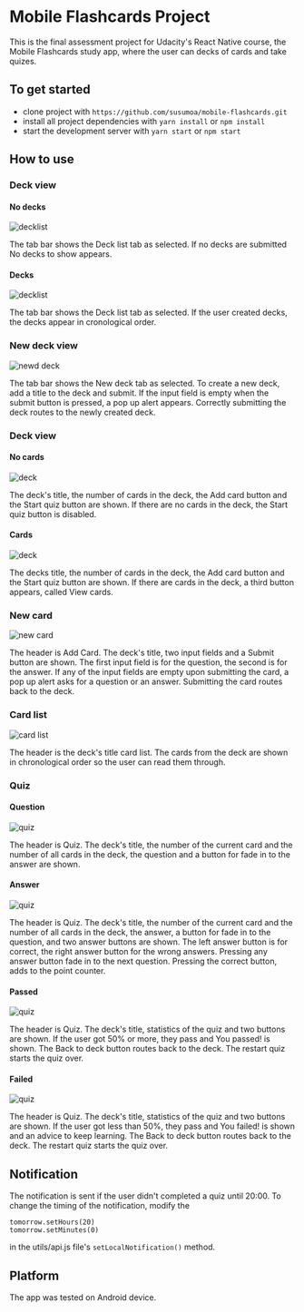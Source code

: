# Mobile Flashcards Project

This is the final assessment project for Udacity's React Native course, the Mobile Flashcards study app, where the user can decks of cards and take quizes.

## To get started

* clone project with `https://github.com/susumoa/mobile-flashcards.git`
* install all project dependencies with `yarn install` or `npm install`
* start the development server with `yarn start` or `npm start`

## How to use

### Deck view

#### No decks

![decklist](./screenshots/deck_list_1.png)

The tab bar shows the Deck list tab as selected. If no decks are submitted No decks to show appears.

#### Decks

![decklist](./screenshots/deck_list_2.png)

The tab bar shows the Deck list tab as selected. If the user created  decks, the decks appear in cronological order.

### New deck view

![newd deck](./screenshots/new_deck.png)

The tab bar shows the New deck tab as selected. To create a new deck, add a title to the deck and submit. If the input field is empty when the submit button is pressed, a pop up alert appears. Correctly submitting the deck routes to the newly created deck.

### Deck view

#### No cards

![deck](./screenshots/deck_1.png)

The deck's title, the number of cards in the deck, the Add card button and the Start quiz button are shown. If there are no cards in the deck, the Start quiz button is disabled.

#### Cards

![deck](./screenshots/deck_2.png)

The decks title, the number of cards in the deck, the Add card button and the Start quiz button are shown. If there are cards in the deck, a third button appears, called View cards.

### New card

![new card](./screenshots/new_card.png)

The header is Add Card. The deck's title, two input fields and a Submit button are shown. The first input field is for the question, the second is for the answer. If any of the input fields are empty upon submitting the card, a pop up alert asks for a question or an answer. Submitting the card routes back to the deck.

### Card list

![card list](./screenshots/card_list.png)

The header is the deck's title card list. The cards from the deck are shown in chronological order so the user can read them through.

### Quiz

#### Question

![quiz](./screenshots/quiz_1.png)

The header is Quiz. The deck's title, the number of the current card and the number of all cards in the deck, the question and a button for fade in to the answer are shown.

#### Answer

![quiz](./screenshots/quiz_2.png)

The header is Quiz. The deck's title, the number of the current card and the number of all cards in the deck, the answer, a button for fade in to the question, and two answer buttons are shown. The left answer button is for correct, the right answer button for the wrong answers. Pressing any answer button fade in to the next question. Pressing the correct button, adds to the point counter.

#### Passed

![quiz](./screenshots/quiz_3.png)

The header is Quiz. The deck's title, statistics of the quiz and two buttons are shown. If the user got 50% or more, they pass and You passed! is shown. The Back to deck button routes back to the deck. The restart quiz starts the quiz over.

#### Failed

![quiz](./screenshots/quiz_4.png)

The header is Quiz. The deck's title, statistics of the quiz and two buttons are shown. If the user got less than 50%, they pass and You failed! is shown and an advice to keep learning. The Back to deck button routes back to the deck. The restart quiz starts the quiz over.

## Notification

The notification is sent if the user didn't completed a quiz until 20:00.
To change the timing of the notification, modify the
```
tomorrow.setHours(20)
tomorrow.setMinutes(0)
```
in the utils/api.js file's `setLocalNotification()` method.

## Platform

The app was tested on Android device.